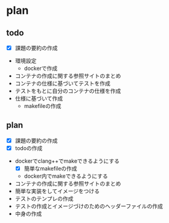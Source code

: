 # plan

## todo

- [x] 課題の要約の作成
- 環境設定
  - dockerで作成
- コンテナの作成に関する参照サイトのまとめ
- コンテナの仕様に基づいてテストを作成
- テストをもとに自分のコンテナの仕様を作成
- 仕様に基づいて作成
  - makefileの作成

## plan

- [x] 課題の要約の作成
- [x] todoの作成
- dockerでclang++でmakeできるようにする
  - [x] 簡単なmakefileの作成
  - docker内でmakeできるようにする
- コンテナの作成に関する参照サイトのまとめ
- 簡単な実装をしてイメージをつける
- テストのテンプレの作成
- テストの作成とイメージづけのためのヘッダーファイルの作成
- 中身の作成